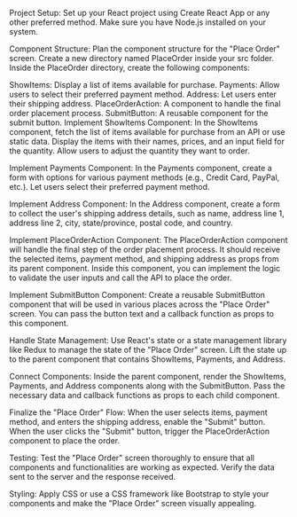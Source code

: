 Project Setup:
Set up your React project using Create React App or any other preferred method. Make sure you have Node.js installed on your system.

Component Structure:
Plan the component structure for the "Place Order" screen. Create a new directory named PlaceOrder inside your src folder. Inside the PlaceOrder directory, create the following components:

ShowItems: Display a list of items available for purchase.
Payments: Allow users to select their preferred payment method.
Address: Let users enter their shipping address.
PlaceOrderAction: A component to handle the final order placement process.
SubmitButton: A reusable component for the submit button.
Implement ShowItems Component:
In the ShowItems component, fetch the list of items available for purchase from an API or use static data. Display the items with their names, prices, and an input field for the quantity. Allow users to adjust the quantity they want to order.

Implement Payments Component:
In the Payments component, create a form with options for various payment methods (e.g., Credit Card, PayPal, etc.). Let users select their preferred payment method.

Implement Address Component:
In the Address component, create a form to collect the user's shipping address details, such as name, address line 1, address line 2, city, state/province, postal code, and country.

Implement PlaceOrderAction Component:
The PlaceOrderAction component will handle the final step of the order placement process. It should receive the selected items, payment method, and shipping address as props from its parent component. Inside this component, you can implement the logic to validate the user inputs and call the API to place the order.

Implement SubmitButton Component:
Create a reusable SubmitButton component that will be used in various places across the "Place Order" screen. You can pass the button text and a callback function as props to this component.

Handle State Management:
Use React's state or a state management library like Redux to manage the state of the "Place Order" screen. Lift the state up to the parent component that contains ShowItems, Payments, and Address.

Connect Components:
Inside the parent component, render the ShowItems, Payments, and Address components along with the SubmitButton. Pass the necessary data and callback functions as props to each child component.

Finalize the "Place Order" Flow:
When the user selects items, payment method, and enters the shipping address, enable the "Submit" button. When the user clicks the "Submit" button, trigger the PlaceOrderAction component to place the order.

Testing:
Test the "Place Order" screen thoroughly to ensure that all components and functionalities are working as expected. Verify the data sent to the server and the response received.

Styling:
Apply CSS or use a CSS framework like Bootstrap to style your components and make the "Place Order" screen visually appealing.
